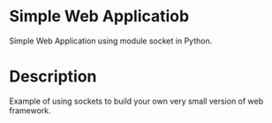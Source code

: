 # Simple Web Applicatiob

Simple Web Application using module socket in Python.

# Description

Example of using sockets to build your own very small version of web framework. 
